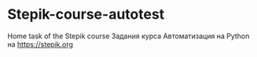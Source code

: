 # Stepik-course-autotest
Home task of the Stepik course
Задания курса Автоматизация на Python на https://stepik.org